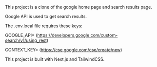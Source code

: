 This project is a clone of the google home page and search results page.

Google API is used to get search results.

The .env.local file requires these keys:

GOOGLE_API= (https://developers.google.com/custom-search/v1/using_rest)

CONTEXT_KEY= (https://cse.google.com/cse/create/new)

This project is built with Next.js and TailwindCSS.
